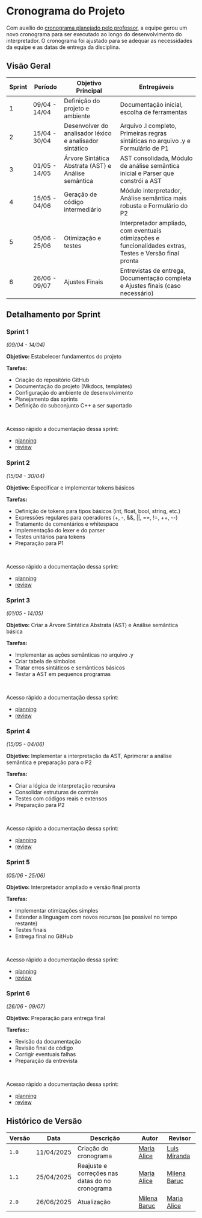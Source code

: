 
# Cronograma do Projeto

Com auxílio do [cronograma planejado pelo professor](https://github.com/Maliz30/Compiladores-1-Material-de-Aula/blob/main/semana%2001/docs/Guia%20-%20Projeto%20de%20um%20interpretador.md), a equipe gerou um novo cronograma para ser executado ao longo do desenvolvimento do interpretador. O cronograma foi ajustado para se adequar as necessidades da equipe e as datas de entrega da disciplina.



## Visão Geral

| Sprint | Período       | Objetivo Principal                   | Entregáveis                                  |
|--------|---------------|--------------------------------------|----------------------------------------------|
| 1      | 09/04 - 14/04 | Definição do projeto e ambiente      | Documentação inicial, escolha de ferramentas |
| 2      | 15/04 - 30/04 | Desenvolver do analisador léxico e analisador sintático | Arquivo .l completo, Primeiras regras sintáticas no arquivo .y e Formulário de P1              |
| 3      | 01/05 - 14/05 | Árvore Sintática Abstrata (AST) e Análise semântica | AST consolidada, Módulo de análise semântica inicial e Parser que constrói a AST           |
| 4      | 15/05 - 04/06 | Geração de código intermediário      | Módulo interpretador, Análise semântica mais robusta e Formulário do P2            |
| 5      | 05/06 - 25/06 | Otimização e testes                  | Interpretador ampliado, com eventuais otimizações e funcionalidades extras, Testes e Versão final pronta    |
| 6      | 26/06 - 09/07 | Ajustes Finais                       | Entrevistas de entrega, Documentação completa e Ajustes finais (caso necessário)    |

## Detalhamento por Sprint

### Sprint 1
_(09/04 - 14/04)_

**Objetivo:** Estabelecer fundamentos do projeto

**Tarefas:**

- Criação do repositório GitHub
- Documentação do projeto (Mkdocs, templates)
- Configuração do ambiente de desenvolvimento
- Planejamento das sprints
- Definição do subconjunto C++ a ser suportado

<br>

Acesso rápido a documentação dessa sprint:

- [planning](../sprints/sprint-1/sprint-planning.md)
- [review](../sprints/sprint-1/sprint-review.md)

### Sprint 2
_(15/04 - 30/04)_

**Objetivo:** Especificar e implementar tokens básicos

**Tarefas:**

- Definição de tokens para tipos básicos (int, float, bool, string, etc.)
- Expressões regulares para operadores (+, -, &&, ||, ==, !=, ++, --)
- Tratamento de comentários e whitespace
- Implementação do lexer e do parser
- Testes unitários para tokens
- Preparação para P1

<br>

Acesso rápido a documentação dessa sprint:

- [planning](../sprints/sprint-2/sprint-planning.md)
- [review](../sprints/sprint-2/sprint-review.md)


### Sprint 3
_(01/05 - 14/05)_

**Objetivo:** Criar a Árvore Sintática Abstrata (AST) e Análise semântica básica

**Tarefas:**

- Implementar as ações semânticas no arquivo .y
- Criar tabela de símbolos
- Tratar erros sintáticos e semânticos básicos
- Testar a AST em pequenos programas

<br>

Acesso rápido a documentação dessa sprint:

- [planning](../sprints/sprint-3/sprint-planning.md)
- [review](../sprints/sprint-3/sprint-review.md)

### Sprint 4
_(15/05 - 04/06)_

**Objetivo:** Implementar a interpretação da AST, Aprimorar a análise semântica e preparação para o P2

**Tarefas:**

- Criar a lógica de interpretação recursiva
- Consolidar estruturas de controle 
- Testes com códigos reais e extensos
- Preparação para P2

<br>

Acesso rápido a documentação dessa sprint:

- [planning](../sprints/sprint-4/sprint-planning.md)
- [review](../sprints/sprint-4/sprint-review.md)

### Sprint 5
_(05/06 - 25/06)_

**Objetivo:** Interpretador ampliado e versão final pronta

**Tarefas:**

- Implementar otimizações simples 
- Estender a linguagem com novos recursos (se possível no tempo restante)
- Testes finais
- Entrega final no GitHub

<br>

Acesso rápido a documentação dessa sprint:

- [planning](../sprints/sprint-5/sprint-planning.md)
- [review](../sprints/sprint-5/sprint-review.md)

### Sprint 6
_(26/06 - 09/07)_

**Objetivo:** Preparação para entrega final

**Tarefas::**

- Revisão da documentação
- Revisão final de código
- Corrigir eventuais falhas
- Preparação da entrevista

<br>

Acesso rápido a documentação dessa sprint:

- [planning](../sprints/sprint-6/sprint-planning.md)
- [review](../sprints/sprint-6/sprint-review.md)


## Histórico de Versão

| Versão | Data       | Descrição                                       | Autor                                     | Revisor      |
|--------|------------|-------------------------------------------------|-------------------------------------------|--------------|
| `1.0`  | 11/04/2025 | Criação do cronograma                           | [Maria Alice](https://github.com/Maliz30) | [Luis Miranda](https://github.com/LuisMiranda10) |
| `1.1`  | 25/04/2025 | Reajuste e correções nas datas do no cronograma | [Maria Alice](https://github.com/Maliz30) | [Milena Baruc](https://github.com/MilenaBaruc)   |
| `2.0`  | 26/06/2025 | Atualização | [Milena Baruc](https://github.com/MilenaBaruc) | [Maria Alice](https://github.com/Maliz30)   |
